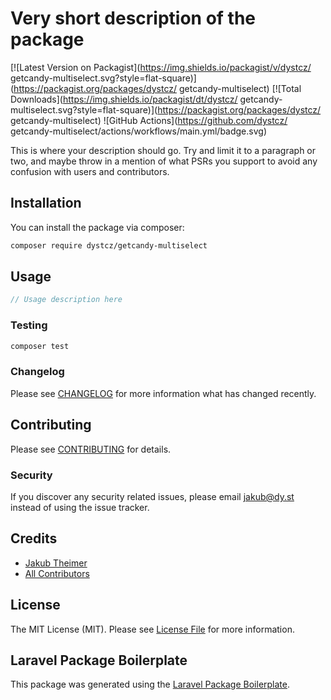 # Very short description of the package

[![Latest Version on Packagist](https://img.shields.io/packagist/v/dystcz/ getcandy-multiselect.svg?style=flat-square)](https://packagist.org/packages/dystcz/ getcandy-multiselect)
[![Total Downloads](https://img.shields.io/packagist/dt/dystcz/ getcandy-multiselect.svg?style=flat-square)](https://packagist.org/packages/dystcz/ getcandy-multiselect)
![GitHub Actions](https://github.com/dystcz/ getcandy-multiselect/actions/workflows/main.yml/badge.svg)

This is where your description should go. Try and limit it to a paragraph or two, and maybe throw in a mention of what PSRs you support to avoid any confusion with users and contributors.

## Installation

You can install the package via composer:

```bash
composer require dystcz/getcandy-multiselect
```

## Usage

```php
// Usage description here
```

### Testing

```bash
composer test
```

### Changelog

Please see [CHANGELOG](CHANGELOG.md) for more information what has changed recently.

## Contributing

Please see [CONTRIBUTING](CONTRIBUTING.md) for details.

### Security

If you discover any security related issues, please email jakub@dy.st instead of using the issue tracker.

## Credits

-   [Jakub Theimer](https://github.com/dystcz)
-   [All Contributors](../../contributors)

## License

The MIT License (MIT). Please see [License File](LICENSE.md) for more information.

## Laravel Package Boilerplate

This package was generated using the [Laravel Package Boilerplate](https://laravelpackageboilerplate.com).

